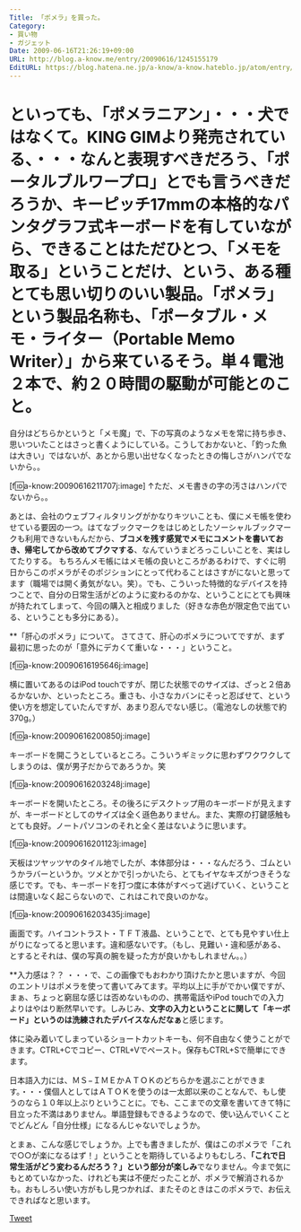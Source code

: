 ```yaml
---
Title: 「ポメラ」を買った。
Category:
- 買い物
- ガジェット
Date: 2009-06-16T21:26:19+09:00
URL: http://blog.a-know.me/entry/20090616/1245155179
EditURL: https://blog.hatena.ne.jp/a-know/a-know.hateblo.jp/atom/entry/12921228815727980036
---
```



といっても、「ポメラニアン」・・・犬ではなくて。KING GIMより発売されている、・・・なんと表現すべきだろう、「ポータルブルワープロ」とでも言うべきだろうか、キーピッチ17mmの本格的なパンタグラフ式キーボードを有していながら、できることはただひとつ、「メモを取る」ということだけ、という、ある種とても思い切りのいい製品。「ポメラ」という製品名称も、「<span style="font-weight:bold;">ポータブル・メモ・ライター（Portable Memo Writer）</span>」から来ているそう。単４電池２本で、約２０時間の駆動が可能とのこと。
====
自分はどちらかというと「メモ魔」で、下の写真のようなメモを常に持ち歩き、思いついたことはさっと書くようにしている。こうしておかないと、「釣った魚は大きい」ではないが、あとから思い出せなくなったときの悔しさがハンパでないから。。


[f:id:a-know:20090616211707j:image]
↑ただ、メモ書きの字の汚さはハンパでないから。。


あとは、会社のウェブフィルタリングがかなりキツいことも、僕にメモ帳を使わせている要因の一つ。はてなブックマークをはじめとしたソーシャルブックマークも利用できないもんだから、<span style="font-weight:bold;">ブコメを残す感覚でメモにコメントを書いておき、帰宅してから改めてブクマする</span>、なんていうまどろっこしいことを、実はしてたりする。
もちろんメモ帳にはメモ帳の良いところがあるわけで、すぐに明日からこのポメラがそのポジションにとって代わることはさすがにないと思ってます（職場では開く勇気がない。笑）。でも、こういった特徴的なデバイスを持つことで、自分の日常生活がどのように変わるのかな、ということにとても興味が持たれてしまって、今回の購入と相成りました（好きな赤色が限定色で出ている、ということも多分にある）。


**「肝心のポメラ」について。
さてさて、肝心のポメラについてですが、まず最初に思ったのが「意外にデカくて重いな・・・」ということ。

[f:id:a-know:20090616195646j:image]

横に置いてあるのはiPod touchですが、閉じた状態でのサイズは、ざっと２倍あるかないか、といったところ。重さも、小さなカバンにそっと忍ばせて、という使い方を想定していたんですが、あまり忍んでない感じ。（電池なしの状態で約370g。）

[f:id:a-know:20090616200850j:image]

キーボードを開こうとしているところ。こういうギミックに思わずワクワクしてしまうのは、僕が男子だからであろうか。笑

[f:id:a-know:20090616203248j:image]

キーボードを開いたところ。その後ろにデスクトップ用のキーボードが見えますが、キーボードとしてのサイズは全く遜色ありません。また、実際の打鍵感触もとても良好。ノートパソコンのそれと全く差はないように思います。

[f:id:a-know:20090616201123j:image]

天板はツヤッツヤのタイル地でしたが、本体部分は・・・なんだろう、ゴムというかラバーというか。ツメとかで引っかいたら、とてもイヤなキズがつきそうな感じです。でも、キーボードを打つ度に本体がすべって逃げていく、ということは間違いなく起こらないので、これはこれで良いのかな。

[f:id:a-know:20090616203435j:image]

画面です。ハイコントラスト・ＴＦＴ液晶、ということで、とても見やすい仕上がりになってると思います。違和感ないです。（もし、見難い・違和感がある、とするとそれは、僕の写真の腕を疑った方が良いかもしれません。。）


**入力感は？？
・・・で、この画像でもおわかり頂けたかと思いますが、今回のエントリはポメラを使って書いてみてます。平均以上に手がでかい僕ですが、まぁ、ちょっと窮屈な感じは否めないものの、携帯電話やiPod touchでの入力よりはやはり断然早いです。しみじみ、<span style="font-weight:bold;">文字の入力ということに関して「キーボード」というのは洗練されたデバイスなんだなぁ</span>と感じます。

体に染み着いてしまっているショートカットキーも、何不自由なく使うことができます。CTRL+Cでコピー、CTRL+Vでペースト。保存もCTRL+Sで簡単にできます。

日本語入力には、ＭＳ−ＩＭＥかＡＴＯＫのどちらかを選ぶことができます。・・・僕個人としてはＡＴＯＫを使うのは一太郎以来のことなんで、もし使うのなら１０年以上ぶりということに。でも、ここまでの文章を書いてきて特に目立った不満はありません。単語登録もできるようなので、使い込んでいくことでどんどん「自分仕様」になるんじゃないでしょうか。


とまぁ、こんな感じでしょうか。上でも書きましたが、僕はこのポメラで「これで○○が楽になるはず！」ということを期待しているよりもむしろ、<span style="font-weight:bold;">「これで日常生活がどう変わるんだろう？」という部分が楽しみ</span>でなりません。今まで気にもとめていなかった、けれども実は不便だったことが、ポメラで解消されるかも。おもしろい使い方がもし見つかれば、またそのときはこのポメラで、お伝えできればなと思います。



<a href="http://twitter.com/share" class="twitter-share-button" data-count="horizontal" data-via="a_know" data-related="CDiT_info" data-lang="ja">Tweet</a><script type="text/javascript" src="http://platform.twitter.com/widgets.js"></script>
